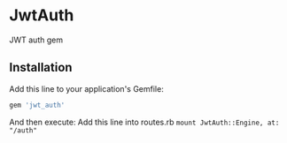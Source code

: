 # JwtAuth
JWT auth gem

## Installation
Add this line to your application's Gemfile:

```ruby
gem 'jwt_auth'
```

And then execute:
Add this line into routes.rb
`mount JwtAuth::Engine, at: "/auth"`
